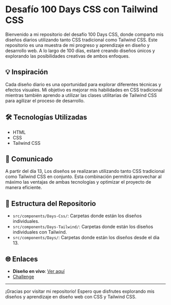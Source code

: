 # Desafío 100 Days CSS con Tailwind CSS
Bienvenido a mi repositorio del desafío 100 Days CSS, donde comparto mis diseños diarios utilizando tanto CSS tradicional como Tailwind CSS. Este repositorio es una muestra de mi progreso y aprendizaje en diseño y desarrollo web. A lo largo de 100 días, estaré creando diseños únicos y explorando las posibilidades creativas de ambos enfoques.
## 💡 Inspiración
Cada diseño diario es una oportunidad para explorar diferentes técnicas y efectos visuales. Mi objetivo es mejorar mis habilidades en CSS tradicional mientras también aprendo a utilizar las clases utilitarias de Tailwind CSS para agilizar el proceso de desarrollo.
## 🛠️ Tecnologías Utilizadas
- HTML
- CSS 
- Tailwind CSS
## 📅 Comunicado
A partir del día 13, Los diseños se realizaran utilizando tanto CSS tradicional como Tailwind CSS en conjunto. Esta combinación permitirá aprovechar al máximo las ventajas de ambas tecnologías y optimizar el proyecto de manera eficiente.
## 📂 Estructura del Repositorio
- `src/components/Days-Css/`: Carpetas donde están los diseños individuales.
- `src/components/Days-Tailwind/`: Carpetas donde están los diseños individuales con Tailwind.
- `src/components/Days/`: Carpetas donde están los diseños desde el dia 13.
## 🌐 Enlaces
- **Diseño en vivo**: [Ver aquí](https://molinalk.github.io/100-days-css)
- [Challenge](https://100dayscss.com/)
---
¡Gracias por visitar mi repositorio! Espero que disfrutes explorando mis diseños y aprendizaje en diseño web con CSS y Tailwind CSS.

